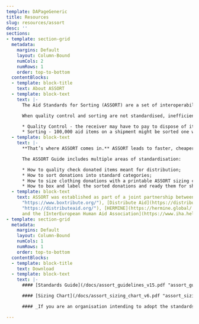 ```yaml
---
template: DAPageGeneric
title: Resources
slug: resources/assort
desc: ''
sections:
- template: section-grid
  metadata:
    margins: Default
    layout: Column-Bound
    numCols: 2
    numRows: 1
    order: top-to-bottom
  contentBlocks:
  - template: block-title
    text: About ASSORT
  - template: block-text
    text: |-
      The Aid Standards for Sorting (ASSORT) are a set of interoperability standards for humanitarian aid that are designed to save grassroots organisations time, effort, and money.

      When quality control and sorting are not standardised, inefficiencies arise. These inefficiencies require significant expenditure of resources:

      * Quality Control - the receiver may have to pay to dispose of items that are culturally inappropriate, out of season, or poor in quality
      * Sorting - 100,000 aid items on a shipment might be sorted one way by the sender and then re-sorted another way by the receiver
  - template: block-text
    text: |-
      **That’s where ASSORT comes in.** ASSORT leads to faster, cheaper, and more responsive aid. By providing a “common language” for aid donations, organisations receiving aid can know ahead of time what is on an aid shipment. When the shipment arrives, they process it much faster than they otherwise could. Indeed, a pilot shipment showed that using ASSORT standards significantly cut down on the receiving organisation’s sorting and processing time. Saving time and volunteer capacity makes a big difference for grassroots aid organisations.

      The ASSORT Guide includes multiple areas of standardisation:

      * How to quality check donated items meant for distribution;
      * How to sort donations into standard categories;
      * How to size clothing donations with a printable ASSORT sizing chart;
      * How to box and label the sorted donations and ready them for shipment.
  - template: block-text
    text: ASSORT was established as part of a joint partnership between [Boxtribute](https://www.boxtribute.org/
      "https://www.boxtribute.org/"), [Distribute Aid](https://distributeaid.org/
      "https://distributeaid.org/"), [HERMINE](https://hermine.global/ "https://hermine.global/"),
      and the [InterEuropean Human Aid Association](https://www.iha.help/ "https://www.iha.help/").
- template: section-grid
  metadata:
    margins: Default
    layout: Column-Bound
    numCols: 1
    numRows: 1
    order: top-to-bottom
  contentBlocks:
  - template: block-title
    text: Download
  - template: block-text
    text: |-
      #### [Standards Guide](/docs/assort_guidelines_v15.pdf "assort_guidelines_v15.pdf")

      #### [Sizing Chart](/docs/assort_sizing_chart_v6.pdf "assort_sizing_chart_v6.pdf")

      #### _If you are an organisation intending to adopt the standards, we strongly encourage you to fill out this form to receive updates when revised versions of the standards come out:_ [_Stay Up To Date_](https://lb.benchmarkemail.com//listbuilder/signupnew?IkfHTmyPVq88gyT7h8Hzz%252F5pwVnAjsSIBdsuOiiRRR3tO5iNRn8gS049TyW7spdJ)_!_

---
```

